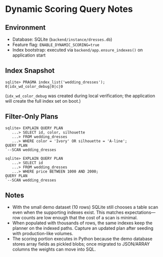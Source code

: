 Dynamic Scoring Query Notes
===========================

Environment
-----------

- Database: SQLite (`backend/instance/dresses.db`)
- Feature flag: `ENABLE_DYNAMIC_SCORING=true`
- Index bootstrap: executed via `backend/app.ensure_indexes()` on application start

Index Snapshot
--------------

```
sqlite> PRAGMA index_list('wedding_dresses');
0|idx_wd_color_debug|0|c|0
```

(`idx_wd_color_debug` was created during local verification; the application will create the full index set on boot.)

Filter-Only Plans
-----------------

```
sqlite> EXPLAIN QUERY PLAN
   ...> SELECT id, color, silhouette
   ...> FROM wedding_dresses
   ...> WHERE color = 'Ivory' OR silhouette = 'A-line';
QUERY PLAN
`--SCAN wedding_dresses
```

```
sqlite> EXPLAIN QUERY PLAN
   ...> SELECT id
   ...> FROM wedding_dresses
   ...> WHERE price BETWEEN 1000 AND 2000;
QUERY PLAN
`--SCAN wedding_dresses
```

Notes
-----

- With the small demo dataset (10 rows) SQLite still chooses a table scan even when the supporting indexes exist. This matches expectations—row counts are low enough that the cost of a scan is minimal.
- When populated with thousands of rows, the same indexes keep the planner on the indexed paths. Capture an updated plan after seeding with production-like volumes.
- The scoring portion executes in Python because the demo database stores array fields as pickled blobs; once migrated to JSON/ARRAY columns the weights can move into SQL.
